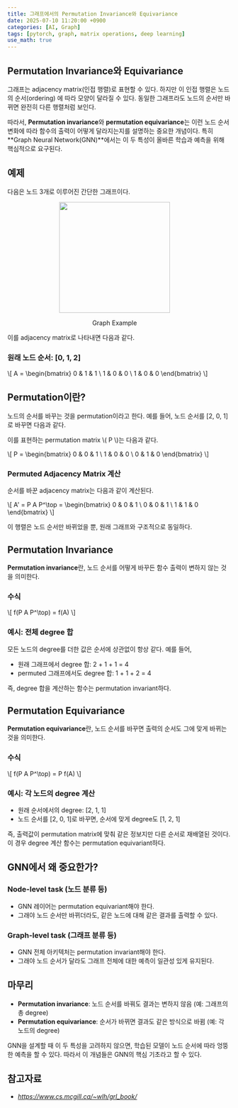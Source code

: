 ```yaml
---
title: 그래프에서의 Permutation Invariance와 Equivariance
date: 2025-07-10 11:20:00 +0900
categories: [AI, Graph]
tags: [pytorch, graph, matrix operations, deep learning]
use_math: true
---
```


## Permutation Invariance와 Equivariance

그래프는 adjacency matrix(인접 행렬)로 표현할 수 있다. 하지만 이 인접 행렬은 노드의 순서(ordering) 에 따라 모양이 달라질 수 있다. 동일한 그래프라도 노드의 순서만 바뀌면 완전히 다른 행렬처럼 보인다.

따라서, **Permutation invariance**와 **permutation equivariance**는 이런 노드 순서 변화에 따라 함수의 출력이 어떻게 달라지는지를 설명하는 중요한 개념이다. 특히 **Graph Neural Network(GNN)**에서는 이 두 특성이 올바른 학습과 예측을 위해 핵심적으로 요구된다.

## 예제

다음은 노드 3개로 이루어진 간단한 그래프이다.

  <div style="margin-right: 20px; text-align: center;">
        <img src="{{page.img_pth}}small_graph_example.png" width="250">
    <p style="font-size: 14px;">Graph Example</p>
  </div>

이를 adjacency matrix로 나타내면 다음과 같다.

### 원래 노드 순서: [0, 1, 2]



\\[
    A = \begin{bmatrix}
    0 & 1 & 1 \\
    1 & 0 & 0 \\
    1 & 0 & 0
    \end{bmatrix}
\\]




## Permutation이란?

노드의 순서를 바꾸는 것을 permutation이라고 한다. 예를 들어, 노드 순서를 [2, 0, 1]로 바꾸면 다음과 같다.

이를 표현하는 permutation matrix \\( P \\)는 다음과 같다.

\\[
    P = \begin{bmatrix}
    0 & 0 & 1 \\
    1 & 0 & 0 \\
    0 & 1 & 0
    \end{bmatrix}
\\]


### Permuted Adjacency Matrix 계산

순서를 바꾼 adjacency matrix는 다음과 같이 계산된다.

\\[
A' = P A P^\top = \begin{bmatrix}
0 & 0 & 1 \\
0 & 0 & 1 \\
1 & 1 & 0
\end{bmatrix}
\\]

이 행렬은 노드 순서만 바뀌었을 뿐, 원래 그래프와 구조적으로 동일하다.


## Permutation Invariance

**Permutation invariance**란, 노드 순서를 어떻게 바꾸든 함수 출력이 변하지 않는 것을 의미한다.

### 수식

\\[
    f(P A P^\top) = f(A)
\\]

### 예시: 전체 degree 합

모든 노드의 degree를 더한 값은 순서에 상관없이 항상 같다. 예를 들어,

- 원래 그래프에서 degree 합: 2 + 1 + 1 = 4
- permuted 그래프에서도 degree 합: 1 + 1 + 2 = 4

즉, degree 합을 계산하는 함수는 permutation invariant하다.


## Permutation Equivariance

**Permutation equivariance**란, 노드 순서를 바꾸면 출력의 순서도 그에 맞게 바뀌는 것을 의미한다.

### 수식

\\[
    f(P A P^\top) = P f(A)
\\]

### 예시: 각 노드의 degree 계산

- 원래 순서에서의 degree: [2, 1, 1]
- 노드 순서를 [2, 0, 1]로 바꾸면, 순서에 맞게 degree도 [1, 2, 1]

즉, 출력값이 permutation matrix에 맞춰 같은 정보지만 다른 순서로 재배열된 것이다. 이 경우 degree 계산 함수는 permutation equivariant하다.


## GNN에서 왜 중요한가?

### Node-level task (노드 분류 등)
- GNN 레이어는 permutation equivariant해야 한다.
- 그래야 노드 순서만 바뀌더라도, 같은 노드에 대해 같은 결과를 출력할 수 있다.

### Graph-level task (그래프 분류 등)
- GNN 전체 아키텍처는 permutation invariant해야 한다.
- 그래야 노드 순서가 달라도 그래프 전체에 대한 예측이 일관성 있게 유지된다.


## 마무리

- **Permutation invariance**: 노드 순서를 바꿔도 결과는 변하지 않음 (예: 그래프의 총 degree)
- **Permutation equivariance**: 순서가 바뀌면 결과도 같은 방식으로 바뀜 (예: 각 노드의 degree)

GNN을 설계할 때 이 두 특성을 고려하지 않으면, 학습된 모델이 노드 순서에 따라 엉뚱한 예측을 할 수 있다. 따라서 이 개념들은 GNN의 핵심 기초라고 할 수 있다.


## 참고자료

- *<https://www.cs.mcgill.ca/~wlh/grl_book/>*
